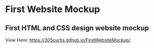 # First Website Mockup

First HTML and CSS design website mockup
----------------------------------------

View Here:
https://305curtis.github.io/FirstWebsiteMockup/

